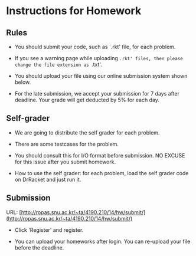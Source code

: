 # Instructions for Homework #

## Rules ##

* You should submit your code, such as `.rkt' file, for each problem.

* If you see a warning page while uploading `.rkt' files, then please change the file extension as `.txt'.

* You should upload your file using our online submission system shown below.

* For the late submission, we accept your submission for 7 days after deadline. Your grade will get deducted by 5% for each day.

## Self-grader ##

* We are going to distribute the self grader for each problem.

* There are some testcases for the problem.

* You should consult this for I/O format before submission. NO EXCUSE for this issue after you submit homework.

* How to use the self grader: for each problem, load the self grader code on DrRacket and just run it.

## Submission ##

URL: [http://ropas.snu.ac.kr/~ta/4190.210/14/hw/submit/](http://ropas.snu.ac.kr/~ta/4190.210/14/hw/submit/)

* Click 'Register' and register.

* You can upload your homeworks after login. You can re-upload your file before the deadline.
